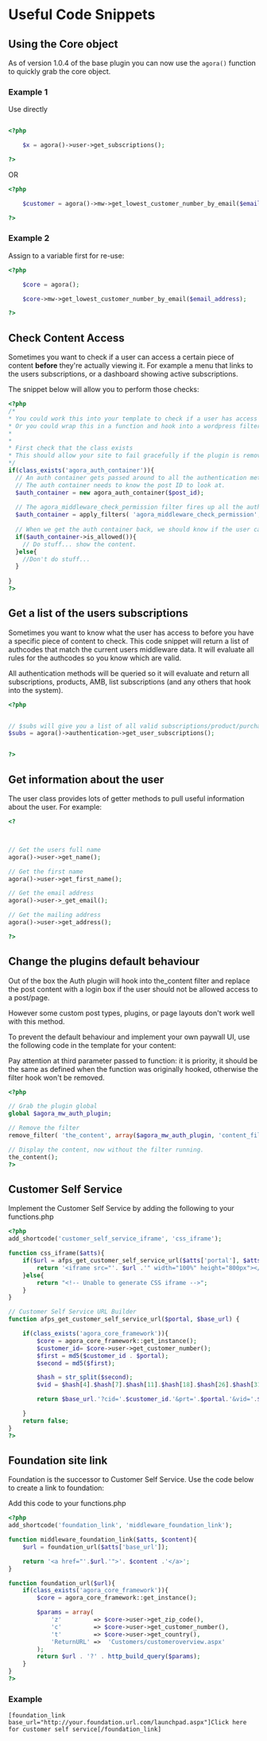 # Useful Code Snippets

## Using the Core object
As of version 1.0.4 of the base plugin you can now use the ```agora()``` function to quickly grab the core object.

### Example 1
Use directly

```php

<?php

	$x = agora()->user->get_subscriptions();

?>
```
OR

```php
<?php

	$customer = agora()->mw->get_lowest_customer_number_by_email($email_address);

?>
```

### Example 2
Assign to a variable first for re-use:

```php
<?php

  	$core = agora();

 	$core->mw->get_lowest_customer_number_by_email($email_address);

?>
```

## Check Content Access

Sometimes you want to check if a user can access a certain piece of content **before** they're actually viewing it. For example a menu that links to the users subscriptions, or a dashboard showing active subscriptions.

The snippet below will allow you to perform those checks:

```php
<?php
/*
* You could work this into your template to check if a user has access to a page/post before showing a link to it.
* Or you could wrap this in a function and hook into a wordpress filter like the_title, or the_excerpt
*
*
* First check that the class exists 
* This should allow your site to fail gracefully if the plugin is removed
*/
if(class_exists('agora_auth_container')){
  // An auth container gets passed around to all the authentication methods until we know if the user can or can't see the content.
  // The auth container needs to know the post ID to look at.
  $auth_container = new agora_auth_container($post_id);
  
  // The agora_middleware_check_permission filter fires up all the auth methods and passes the container to each one. 
  $auth_container = apply_filters( 'agora_middleware_check_permission', $auth_container);
  
  // When we get the auth container back, we should know if the user can or can't see the content.
  if($auth_container->is_allowed()){
  	// Do stuff... show the content.
  }else{
  	//Don't do stuff...
  }
  
}
?>
```

## Get a list of the users subscriptions
Sometimes you want to know what the user has access to before you have a specific piece of content to check. This code snippet will return a list of authcodes that match the current users middleware data. It will evaluate all rules for the authcodes so you know which are valid.

All authentication methods will be queried so it will evaluate and return all subscriptions, products, AMB, list subscriptions (and any others that hook into the system).

```php
<?php


// $subs will give you a list of all valid subscriptions/product/purchases/list subscriptions etc.
$subs = agora()->authentication->get_user_subscriptions();


?>
```
## Get information about the user
The user class provides lots of getter methods to pull useful information about the user. For example:

```php
<?



// Get the users full name
agora()->user->get_name();

// Get the first name
agora()->user->get_first_name();

// Get the email address
agora()->user->_get_email();

// Get the mailing address
agora()->user->get_address();

?>
```

## Change the plugins default behaviour

Out of the box the Auth plugin will hook into the_content filter and replace the post content with a login box if the user should not be allowed access to a post/page.

However some custom post types, plugins, or page layouts don't work well with this method.

To prevent the default behaviour and implement your own paywall UI, use the following code in the template for your content:

Pay attention at third parameter passed to function: it is priority, it should be the same as defined when the function was originally hooked, otherwise the filter hook won't be removed.

```php
<?php

// Grab the plugin global
global $agora_mw_auth_plugin;

// Remove the filter
remove_filter( 'the_content', array($agora_mw_auth_plugin, 'content_filter'), 999);

// Display the content, now without the filter running. 
the_content();
?>
```

## Customer Self Service

Implement the Customer Self Service by adding the following to your functions.php

```php
<?php
add_shortcode('customer_self_service_iframe', 'css_iframe');

function css_iframe($atts){
	if($url = afps_get_customer_self_service_url($atts['portal'], $atts['base_url'])){
		return '<iframe src="'. $url .'" width="100%" height="800px"></iframe>';
	}else{
		return "<!-- Unable to generate CSS iframe -->";
	}
}

// Customer Self Service URL Builder
function afps_get_customer_self_service_url($portal, $base_url) {

	if(class_exists('agora_core_framework')){
		$core = agora_core_framework::get_instance();
		$customer_id= $core->user->get_customer_number();
		$first = md5($customer_id . $portal);
		$second = md5($first);

		$hash = str_split($second);
		$vid = $hash[4].$hash[7].$hash[11].$hash[18].$hash[26].$hash[31];

		return $base_url.'?cid='.$customer_id.'&prt='.$portal.'&vid='.$vid;

	}
	return false;
}
?>
```

## Foundation site link
Foundation is the successor to Customer Self Service. Use the code below to create a link to foundation:

Add this code to your functions.php

```php
<?php
add_shortcode('foundation_link', 'middleware_foundation_link');

function middleware_foundation_link($atts, $content){
	$url = foundation_url($atts['base_url']);

	return '<a href="'.$url.'">'. $content .'</a>';
}

function foundation_url($url){
	if(class_exists('agora_core_framework')){
		$core = agora_core_framework::get_instance();

		$params = array(
			'z'         => $core->user->get_zip_code(),
			'c'         => $core->user->get_customer_number(),
			't'         => $core->user->get_country(),
			'ReturnURL' =>  'Customers/customeroverview.aspx'
		);
		return $url . '?' . http_build_query($params);
	}
}
?>
```
### Example
```[foundation_link base_url="http://your.foundation.url.com/launchpad.aspx"]Click here for customer self service[/foundation_link]```